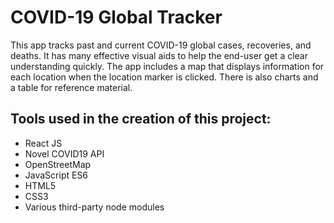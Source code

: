 # COVID-19 Global Tracker  

This app tracks past and current COVID-19 global cases, recoveries, and deaths. It has many effective visual aids to help the end-user get a clear understanding quickly. The app includes a map that displays information for each location when the location marker is clicked. There is also  charts and a table for reference material.

## Tools used in the creation of this project:
- React JS
- Novel COVID19 API
- OpenStreetMap
- JavaScript ES6
- HTML5
- CSS3
- Various third-party node modules
